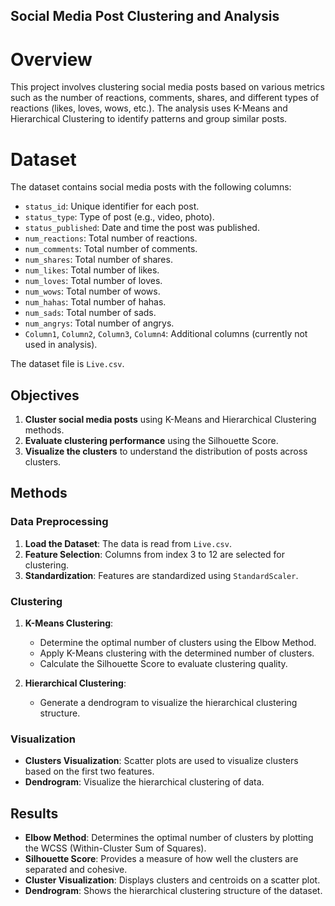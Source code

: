 ## Social Media Post Clustering and Analysis

# Overview

This project involves clustering social media posts based on various metrics such as the number of reactions, comments, shares, and different types of reactions (likes, loves, wows, etc.). The analysis uses K-Means and Hierarchical Clustering to identify patterns and group similar posts.

# Dataset

The dataset contains social media posts with the following columns:

- `status_id`: Unique identifier for each post.
- `status_type`: Type of post (e.g., video, photo).
- `status_published`: Date and time the post was published.
- `num_reactions`: Total number of reactions.
- `num_comments`: Total number of comments.
- `num_shares`: Total number of shares.
- `num_likes`: Total number of likes.
- `num_loves`: Total number of loves.
- `num_wows`: Total number of wows.
- `num_hahas`: Total number of hahas.
- `num_sads`: Total number of sads.
- `num_angrys`: Total number of angrys.
- `Column1`, `Column2`, `Column3`, `Column4`: Additional columns (currently not used in analysis).

The dataset file is `Live.csv`.

## Objectives

1. **Cluster social media posts** using K-Means and Hierarchical Clustering methods.
2. **Evaluate clustering performance** using the Silhouette Score.
3. **Visualize the clusters** to understand the distribution of posts across clusters.

## Methods

### Data Preprocessing

1. **Load the Dataset**: The data is read from `Live.csv`.
2. **Feature Selection**: Columns from index 3 to 12 are selected for clustering.
3. **Standardization**: Features are standardized using `StandardScaler`.

### Clustering

1. **K-Means Clustering**:
   - Determine the optimal number of clusters using the Elbow Method.
   - Apply K-Means clustering with the determined number of clusters.
   - Calculate the Silhouette Score to evaluate clustering quality.

2. **Hierarchical Clustering**:
   - Generate a dendrogram to visualize the hierarchical clustering structure.

### Visualization

- **Clusters Visualization**: Scatter plots are used to visualize clusters based on the first two features.
- **Dendrogram**: Visualize the hierarchical clustering of data.

## Results

- **Elbow Method**: Determines the optimal number of clusters by plotting the WCSS (Within-Cluster Sum of Squares).
- **Silhouette Score**: Provides a measure of how well the clusters are separated and cohesive.
- **Cluster Visualization**: Displays clusters and centroids on a scatter plot.
- **Dendrogram**: Shows the hierarchical clustering structure of the dataset.
